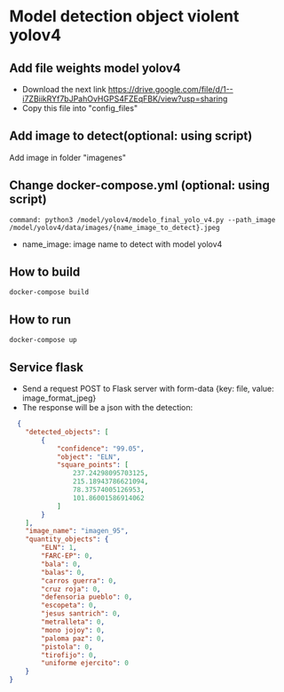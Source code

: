 # Model detection object violent yolov4 


## Add file weights model yolov4
* Download the next link https://drive.google.com/file/d/1--i7ZBiikRYf7bJPahOvHGPS4FZEqFBK/view?usp=sharing
* Copy this file into "config_files"
## Add image to detect(optional: using script)
Add image in folder "imagenes"
## Change docker-compose.yml (optional: using script)
    command: python3 /model/yolov4/modelo_final_yolo_v4.py --path_image /model/yolov4/data/images/{name_image_to_detect}.jpeg
* name_image: image name to detect with model yolov4
## How to build
    docker-compose build
## How to run
    docker-compose up
## Service flask
* Send a request POST to Flask server with form-data {key: file, value: image_format_jpeg}
* The response will be a json with the detection:
```json
  {
    "detected_objects": [
        {
            "confidence": "99.05",
            "object": "ELN",
            "square_points": [
                237.24298095703125,
                215.18943786621094,
                78.37574005126953,
                101.86001586914062
            ]
        }
    ],
    "image_name": "imagen_95",
    "quantity_objects": {
        "ELN": 1,
        "FARC-EP": 0,
        "bala": 0,
        "balas": 0,
        "carros guerra": 0,
        "cruz roja": 0,
        "defensoria pueblo": 0,
        "escopeta": 0,
        "jesus santrich": 0,
        "metralleta": 0,
        "mono jojoy": 0,
        "paloma paz": 0,
        "pistola": 0,
        "tirofijo": 0,
        "uniforme ejercito": 0
    }
}

